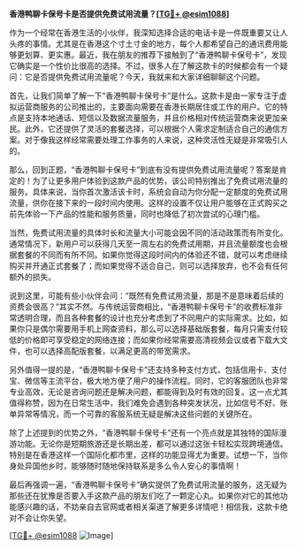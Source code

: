 **香港鸭聊卡保号卡是否提供免费试用流量？[[TG💪+ @esim1088](https://t.me/s/esim1088)]**

作为一个经常在香港生活的小伙伴，我深知选择合适的电话卡是一件既重要又让人头疼的事情。尤其是在香港这个寸土寸金的地方，每个人都希望自己的通讯费用能够更划算、更实惠。最近，我在朋友的推荐下接触到了“香港鸭聊卡保号卡”，发现它确实是一个性价比很高的选择。不过，很多人在了解这款卡的时候都会有一个疑问：它是否提供免费试用流量呢？今天，我就来和大家详细聊聊这个问题。

首先，让我们简单了解一下“香港鸭聊卡保号卡”是什么。这款卡是由一家专注于虚拟运营商服务的公司推出的，主要面向需要在香港长期居住或工作的用户。它的特点是支持本地通话、短信以及数据流量服务，并且价格相对传统运营商来说更加亲民。此外，它还提供了灵活的套餐选择，可以根据个人需求定制适合自己的通信方案。对于像我这样经常需要处理工作事务的人来说，这种灵活性无疑是非常吸引人的。

那么，回到正题，“香港鸭聊卡保号卡”到底有没有提供免费试用流量呢？答案是肯定的！为了让更多用户体验到这款产品的优势，该公司特别推出了免费试用流量的服务。具体来说，当你首次激活该卡时，系统会自动为你分配一定额度的免费试用流量，供你在接下来的一段时间内使用。这样的设置不仅让用户能够在正式购买之前先体验一下产品的性能和服务质量，同时也降低了初次尝试的心理门槛。

当然，免费试用流量的具体时长和流量大小可能会因不同的活动政策而有所变化。通常情况下，新用户可以获得几天至一周左右的免费试用期，并且流量额度也会根据套餐的不同而有所不同。如果你觉得这段时间内的体验还不错，就可以考虑继续购买并开通正式套餐了；而如果觉得不适合自己，则可以选择放弃，也不会有任何额外的损失。

说到这里，可能有些小伙伴会问：“既然有免费试用流量，那是不是意味着后续的资费会很高？”其实不然。与传统运营商相比，“香港鸭聊卡保号卡”的收费标准非常透明合理，而且各种套餐的设计也充分考虑到了不同用户的实际需求。比如，如果你只是偶尔需要用手机上网查资料，那么可以选择基础版套餐，每月只需支付较低的价格即可享受稳定的网络连接；而如果你经常需要高清视频会议或者下载大文件，也可以选择高配版套餐，以满足更高的带宽需求。

另外值得一提的是，“香港鸭聊卡保号卡”还支持多种支付方式，包括信用卡、支付宝、微信等主流平台，极大地方便了用户的操作流程。同时，它的客服团队也非常专业高效，无论是咨询问题还是解决问题，都能得到及时有效的回复。这一点尤其值得称赞，因为在日常生活中，我们难免会遇到各种突发状况，比如信号不好、账单异常等情况，而一个可靠的客服系统无疑是解决这些问题的关键所在。

除了上述提到的优势之外，“香港鸭聊卡保号卡”还有一个亮点就是其独特的国际漫游功能。无论你是短期旅游还是长期出差，都可以通过这张卡轻松实现跨境通信。特别是在香港这样一个国际化都市里，这样的功能显得尤为重要。试想一下，当你身处异国他乡时，能够随时随地保持联系是多么令人安心的事情啊！

最后再强调一遍，“香港鸭聊卡保号卡”确实提供了免费试用流量的服务，这无疑为那些还在犹豫是否要入手这款产品的朋友们吃了一颗定心丸。如果你对它的其他功能感兴趣的话，不妨亲自去官网或者相关渠道了解更多详情吧！相信我，这款卡绝对不会让你失望。

[[TG💪+ @esim1088](https://t.me/s/esim1088) ![Image](https://i.postimg.cc/4NQfJmqS/Snipaste-2025-05-13-00-14-12.png)]